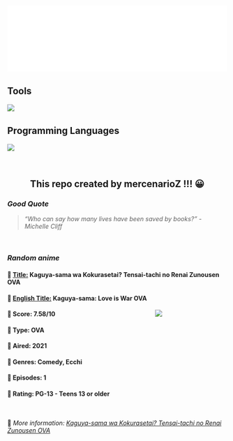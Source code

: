 
<img src="svg/nai.svg" />

<p>
  <h2>Tools</h2>
  <a href="https://skillicons.dev">
    <img src="https://skillicons.dev/icons?i=git,bash,vim,ubuntu,tensorflow,pytorch,docker,raspberrypi" />
  </a>

  <br />

  <h2>Programming Languages</h2>

  <a href="https://skillicons.dev">
    <img src="https://skillicons.dev/icons?i=python,c,cpp" />
  </a>
</p>

<br />

<h2 align="center">This repo created by mercenarioZ !!! 😀</h2>
<h3><i>Good Quote</i></h3>

<blockquote>
<i>
“Who can say how many lives have been saved by books?” - Michelle Cliff
</i>
</blockquote>

<br />

<h3><i>Random anime</i></h3>

<h4>
  <strong>🥭 <u>Title:</u></strong> Kaguya-sama wa Kokurasetai? Tensai-tachi no Renai Zunousen OVA
</h4>

<h4>🌿 <u>English Title:</u> Kaguya-sama: Love is War OVA</h4>

<img align="right" width="165" src=https://cdn.myanimelist.net/images/anime/1027/115055.jpg />

<h4>🌱 Score: 7.58/10</h4>

<h4>🌲 Type: OVA</h4>

<h4>🌴 Aired: 2021</h4>

<h4>🌵 Genres: Comedy, Ecchi</h4>

<h4>🥑 Episodes: 1</h4>

<h4>🍏 Rating: PG-13 - Teens 13 or older</h4>

<br />

🍂 *More information: [Kaguya-sama wa Kokurasetai? Tensai-tachi no Renai Zunousen OVA](https://myanimelist.net/anime/43609/Kaguya-sama_wa_Kokurasetai_Tensai-tachi_no_Renai_Zunousen_OVA)*
    